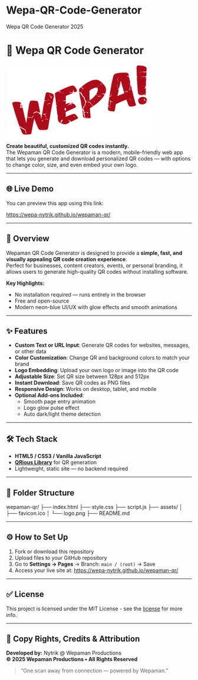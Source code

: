 # Wepa-QR-Code-Generator
Wepa QR Code Generator 2025

# 🔷 Wepa QR Code Generator

![Wepaman Logo](assets/logo.png)

**Create beautiful, customized QR codes instantly.**  
The Wepaman QR Code Generator is a modern, mobile-friendly web app that lets you generate and download personalized QR codes — with options to change color, size, and even embed your own logo.

---

## 🌐 Live Demo
You can preview this app using this link: 

https://wepa-nytrik.github.io/wepaman-qr/


---

## 🚀 Overview

Wepaman QR Code Generator is designed to provide a **simple, fast, and visually appealing QR code creation experience**.  
Perfect for businesses, content creators, events, or personal branding, it allows users to generate high-quality QR codes without installing software.

**Key Highlights:**
- No installation required — runs entirely in the browser  
- Free and open-source  
- Modern neon-blue UI/UX with glow effects and smooth animations  

---

## ✨ Features

- **Custom Text or URL Input**: Generate QR codes for websites, messages, or other data  
- **Color Customization**: Change QR and background colors to match your brand  
- **Logo Embedding**: Upload your own logo or image into the QR code  
- **Adjustable Size**: Set QR size between 128px and 512px  
- **Instant Download**: Save QR codes as PNG files  
- **Responsive Design**: Works on desktop, tablet, and mobile  
- **Optional Add-ons Included**:
  - Smooth page entry animation  
  - Logo glow pulse effect  
  - Auto dark/light theme detection  

---

## 🛠️ Tech Stack

- **HTML5 / CSS3 / Vanilla JavaScript**  
- **[QRious Library](https://github.com/neocotic/qrious)** for QR generation  
- Lightweight, static site — no backend required  


---

## 📂 Folder Structure

wepaman-qr/
├── index.html
├── style.css
├── script.js
├── assets/
│ ├── favicon.ico
│ └── logo.png
├── README.md

---

## ⚙️ How to Set Up

1. Fork or download this repository  
2. Upload files to your GitHub repository  
3. Go to **Settings → Pages** → Branch: `main / (root)` → Save  
4. Access your live site at:  https://wepa-nytrik.github.io/wepaman-qr/

---

## ✅ License
This project is licensed under the MIT License - see the [license](https://github.com/wepa-nytrik/Wepa-QR-Code-Generator/blob/main/LICENSE) for more info.


---

## 💬 Copy Rights, Credits & Attribution

**Developed by:** Nytrik @ Wepaman Productions  
**© 2025 Wepaman Productions • All Rights Reserved**

> “One scan away from connection — powered by Wepaman.”
